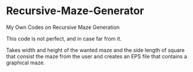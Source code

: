 # Recursive-Maze-Generator
My Own Codes on Recursive Maze Generation

This code is not perfect, and in case far from it.

Takes width and height of the wanted maze and the side length of square that consist the maze from the user and creates an EPS file that contains a graphical maze. 
